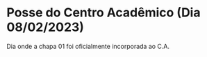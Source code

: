 # Posse do Centro Acadêmico (Dia 08/02/2023)

Dia onde a chapa 01 foi oficialmente incorporada ao C.A.
